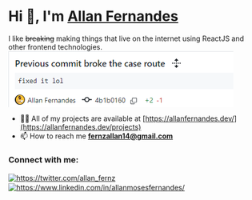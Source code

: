 <h1>Hi 👋, I'm <a href="https://www.allanfernandes.dev">Allan Fernandes</a></h1>
I like <del>breaking</del> making things that live on the internet using ReactJS and other frontend technologies.  
<img align="center" src="https://github.com/allanmosesfernandes/allanmosesfernandes/blob/master/image.png">  

- 👨‍💻 All of my projects are available at [https://allanfernandes.dev/](https://allanfernandes.dev/projects)
- 📫 How to reach me **fernzallan14@gmail.com**

<h3 align="left">Connect with me:</h3>
<p align="left">
<a href="https://twitter.com/https://twitter.com/allan_fernz" target="blank"><img align="center" src="https://raw.githubusercontent.com/rahuldkjain/github-profile-readme-generator/master/src/images/icons/Social/twitter.svg" alt="https://twitter.com/allan_fernz" height="30" width="40" /></a>
<a href="https://linkedin.com/in/https://www.linkedin.com/in/allanmosesfernandes/" target="blank"><img align="center" src="https://raw.githubusercontent.com/rahuldkjain/github-profile-readme-generator/master/src/images/icons/Social/linked-in-alt.svg" alt="https://www.linkedin.com/in/allanmosesfernandes/" height="30" width="40" /></a>
</p>
